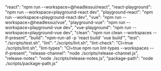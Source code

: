 "react": "npm run --workspace=@headlessui/react",
"react-playground": "npm run --workspace=playground-react dev",
"playground-react": "npm run --workspace=playground-react dev",
"vue": "npm run --workspace=@headlessui/vue",
"playground-vue": "npm run --workspace=playground-vue dev",
"vue-playground": "npm run --workspace=playground-vue dev",
"clean": "npm run clean --workspaces --if-present",
"build": "npm-run-all -p 'react build' 'vue build'",
"test": "./scripts/test.sh",
"lint": "./scripts/lint.sh",
"lint-check": "CI=true ./scripts/lint.sh",
"lint-types": "CI=true npm run lint-types --workspaces --if-present",
"release-channel": "node ./scripts/release-channel.js",
"release-notes": "node ./scripts/release-notes.js",
"package-path": "node ./scripts/package-path.js"
